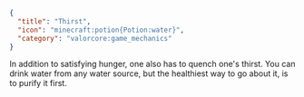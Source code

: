```json
{
  "title": "Thirst",
  "icon": "minecraft:potion{Potion:water}", 
  "category": "valorcore:game_mechanics"
}
```

In addition to satisfying hunger, one also has to quench one's thirst. You can drink water from any water source, but the healthiest way to go about it, is to purify it first.
